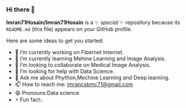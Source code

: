### Hi there 👋


**Imran71Hosain/Imran71Hosain** is a ✨ _special_ ✨ repository because its `README.md` (this file) appears on your GitHub profile.

Here are some ideas to get you started:

- 🔭 I’m currently working on Fibernet Internet.
- 🌱 I’m currently learning Mehine Learning and Image Analysis.
- 👯 I’m looking to collaborate on Medical Image Analysis.
- 🤔 I’m looking for help with Data Science.
- 💬 Ask me about Phython,Mechine Learning and Deep learning.
- 📫 How to reach me: imrancsbmc71@gmail.com
- 😄 Pronouns:Data science.
- ⚡ Fun fact:.


